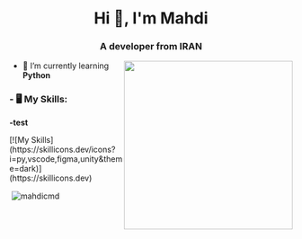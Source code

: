 <h1 align="center">Hi 👋, I'm Mahdi</h1>
<h3 align="center">A developer from IRAN</h3>

<img align='right' src='https://s8.uupload.ir/files/a62c047f-8369-493c-ab14-71ef51bebc55_rw_1200_8tc8.gif' width='300'>

- 🔭 I’m currently learning **Python**



<h3 align="left">- 🖥 My Skills:</h3>
<strong>
  -test
    </strong>
<p align="left">
[![My Skills](https://skillicons.dev/icons?i=py,vscode,figma,unity&theme=dark)](https://skillicons.dev)
</p>

<p>&nbsp;<img align="center" src="https://github-readme-stats.vercel.app/api?username=mahdicmd&show_icons=true&locale=en" alt="mahdicmd" /></p>
